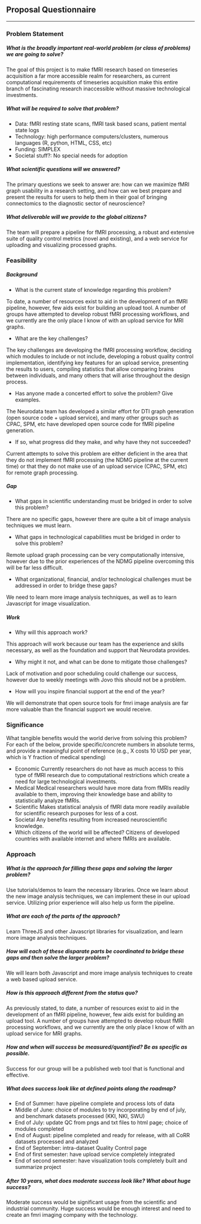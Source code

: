 ## Proposal Questionnaire
_______________________________________________________

### Problem Statement

##### What is the broadly important real-world problem (or class of problems) we are going to solve?

The goal of this project is to make fMRI research based on timeseries acquisition a far more accessible realm for researchers, as current computational requirements of timeseries acquisition make this entire branch of fascinating research inaccessible without  massive technological investments.

##### What will be required to solve that problem?

- Data: fMRI resting state scans, fMRI task based scans, patient mental state logs
- Technology: high performance computers/clusters, numerous languages (R, python, HTML, CSS, etc)
- Funding: SIMPLEX
- Societal stuff?: No special needs for adoption

##### What scientific questions will we answered?

The primary questions we seek to answer are: how can we maximize fMRI graph usability in a research setting, and how can we best prepare and present the results for users to help them in their goal of bringing connectomics to the diagnostic sector of neuroscience?

##### What deliverable will we provide to the global citizens?

The team will prepare a pipeline for fMRI processing, a robust and extensive suite of quality control metrics (novel and existing), and a web service for uploading and visualizing processed graphs. 

### Feasibility

##### Background

- What is the current state of knowledge regarding this problem? 

To date, a number of resources exist to aid in the development of an fMRI pipeline, however, few aids exist for building an upload tool. A number of groups have attempted to develop robust fMRI processing workflows, and we currently are the only place I know of with an upload service for MRI graphs.  

- What are the key challenges? 

The key challenges are developing the fMRI processing workflow, deciding which modules to include or not include, developing a robust quality control implementation, identifying key features for an upload service, presenting the results to users, compiling statistics that allow comparing brains between individuals, and many others that will arise throughout the design process.  

- Has anyone made a concerted effort to solve the problem? Give examples. 

The Neurodata team has developed a similar effort for DTI graph generation (open source code + upload service), and many other groups such as CPAC, SPM, etc have developed open source code for fMRI pipeline generation.  

- If so, what progress did they make, and why have they not succeeded?

Current attempts to solve this problem are either deficient in the area that they do not implement fMRI processing (the NDMG pipeline at the current time) or that they do not make use of an upload service (CPAC, SPM, etc) for remote graph processing.  

##### Gap

- What gaps in scientific understanding must be bridged in order to solve this problem? 

There are no specific gaps, however there are quite a bit of image analysis techniques we must learn.

- What gaps in technological  capabilities must be bridged in order to solve this problem? 

Remote upload graph processing can be very computationally intensive, however due to the prior experiences of the NDMG pipeline overcoming this will be far less difficult.

- What organizational, financial, and/or technological challenges must be addressed in order to bridge these gaps?

We need to learn more image analysis techniques, as well as to learn Javascript for image visualization.

##### Work

- Why will this approach work? 

This approach will work because our team has the experience and skills necessary, as well as the foundation and support that Neurodata provides.

- Why might it not, and what can be done to mitigate those challenges? 

Lack of motivation and poor scheduling could challenge our success, however due to weekly meetings with Jovo this should not be a problem.

- How will you inspire financial support at the end of the year?

We will demonstrate that open source tools for fmri image analysis are far more valuable than the financial support we would receive.

### Significance

What tangible benefits would the world derive from solving this problem? For each of the below, provide specific/concrete numbers in absolute terms, and provide a meaningful point of reference (e.g., X costs 10 USD per year, which is Y fraction of medical spending)

- Economic
Currently researchers do not have as much access to this type of fMRI research due to computational restrictions which create a need for large technological investments.
- Medical
Medical researchers would have more data from fMRIs readily available to them, improving their knowledge base and ability to statistically analyze fMRIs.
- Scientific
Makes statistical analysis of fMRI data more readily available for scientific research purposes for less of a cost.
- Societal
Any benefits resulting from increased neuroscientific knowledge.
- Which citizens of the world will be affected?
Citizens of developed countries with available internet and where fMRIs are available.
 
### Approach

##### What is the approach for filling these gaps and solving the larger problem?

Use tutorials/demos to learn the necessary libraries. Once we learn about the new image analysis techniques, we can implement these in our upload service. Utilizing prior experience will also help us form the pipeline.


##### What are each of the parts of the approach?

Learn ThreeJS and other Javascript libraries for visualization, and learn more image analysis techniques.

##### How will each of these disparate parts be coordinated to bridge these gaps and then solve the larger problem? 

We will learn both Javascript and more image analysis techniques to create a web based upload service. 

##### How is this approach different from the status quo?

As previously stated, to date, a number of resources exist to aid in the development of an fMRI pipeline, however, few aids exist for building an upload tool. A number of groups have attempted to develop robust fMRI processing workflows, and we currently are the only place I know of with an upload service for MRI graphs.

##### How and when will success be measured/quantified?  Be as specific as possible.

Success for our group will be a published web tool that is functional and effective.

##### What does success look like at defined points along the roadmap?

- End of Summer: have pipeline complete and process lots of data
 - Middle of June: choice of modules to try incorporating by end of july, and benchmark datasets processed (KKI, NKI, SWU)
 - End of July: update QC from pngs and txt files to html page; choice of modules completed
 - End of August: pipeline completed and ready for release, with all CoRR datasets processed and analyzed
 - End of September: intra-dataset Quality Control page
- End of first semester: have upload service completely integrated
- End of second semester: have visualization tools completely built and summarize project

##### After 10 years, what does moderate success look like? What about huge success?

Moderate success would be significant usage from the scientific and industrial community. Huge success would be enough interest and need to create an fmri imaging company with the technology. 
